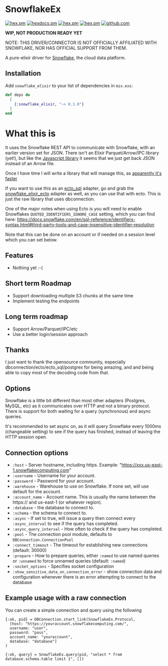 # SnowflakeEx

[![hex.pm](https://img.shields.io/hexpm/v/snowflake_elixir.svg)](https://hex.pm/packages/snowflake_elixir)
[![hexdocs.pm](https://img.shields.io/badge/hex-docs-lightgreen.svg)](https://hexdocs.pm/snowflake_elixir/)
[![hex.pm](https://img.shields.io/hexpm/dt/snowflake_elixir.svg)](https://hex.pm/packages/snowflake_elixir)
[![hex.pm](https://img.shields.io/hexpm/l/snowflake_elixir.svg)](https://hex.pm/packages/snowflake_elixir)
[![github.com](https://img.shields.io/github/last-commit/joshuataylor/snowflake_elixir.svg)](https://github.com/joshuataylor/snowflake_elixir/commits/master)

**WIP, NOT PRODUCTION READY YET**

NOTE: THIS DRIVER/CONNECTOR IS NOT OFFICIALLY AFFILIATED WITH SNOWFLAKE, NOR HAS OFFICIAL SUPPORT FROM THEM.

A pure-elixir driver for [Snowflake](https://www.snowflake.com/), the cloud data platform.

## Installation

Add `snowflake_elixir` to your list of dependencies in `mix.exs`:

```elixir
def deps do
  [
    {:snowflake_elixir, "~> 0.1.0"}
  ]
end
```

# What this is

It uses the Snowflake REST API to communicate with Snowflake, with an earlier version set for JSON.
There isn't an Elixir Parquet/Arrow/IPC library (yet!), but like the [Javascript library](https://github.com/snowflakedb/snowflake-connector-nodejs)
it seems that we just get back JSON instead of an Arrow file.

Once I have time I will write a library that will manage this, as [apparently it's faster](https://www.snowflake.com/blog/fetching-query-results-from-snowflake-just-got-a-lot-faster-with-apache-arrow/)

If you want to use this as an [ecto_sql](https://github.com/elixir-ecto/ecto_sql) adapter, go and grab the [snowflake_elixir_ecto](https://github.com/joshuataylor/snowflake_elixir_ecto) adapter
as well, as you can use that with ecto. This is just the raw library that uses dbconnection.

One of the major notes when using Ecto is you will need to enable Snowflakes `QUOTED_IDENTIFIERS_IGNORE_CASE` setting, which you can
find here: https://docs.snowflake.com/en/sql-reference/identifiers-syntax.html#third-party-tools-and-case-insensitive-identifier-resolution

Note that this can be done on an account or if needed on a session level which you can set below.

## Features
* Nothing yet :-(

## Short term Roadmap
- Support downloading multiple S3 chunks at the same time
- Implement testing the endpoints

## Long term roadmap
- Support Arrow/Parquet/IPC/etc
- Use a better login/session approach

## Thanks
I just want to thank the opensource community, especially dbconnection/ecto/ecto_sql/postgrex for being amazing, and
and being able to copy most of the decoding code from that.

## Options

Snowflake is a little bit different than most other adapters (Postgres, MySQL, etc) as it communicates over
HTTP and not a binary protocol. There is support for both waiting for a query (synchronous) and async queries.

It's recommended to set async on, as it will query Snowflake every 1000ms (changeable setting) to see if the
query has finished, instead of leaving the HTTP session open.

## Connection options

* `:host` - Server hostname, including https. Example: "https://xxx.us-east-1.snowflakecomputing.com"
* `:username` - Username for your account.
* `:password` - Password for your account.
* `:warehouse` - Warehouse to use on Snowflake. If none set, will use default for the account.
* `:account_name` - Account name. This is usually the name between the https:// and us-east-1 (or whatever region).
* `:database` - the database to connect to.
* `:schema` - the schema to connect to.
* `:async` - If set to true, will issue a query then connect every `:async_interval` to see if the query has completed.
* `:async_query_interval` - How often to check if the query has completed.
* `:pool` - The connection pool module, defaults to `DBConnection.ConnectionPool`
* `:connect_timeout` - The timeout for establishing new connections (default: 30000)
* `:prepare` - How to prepare queries, either `:named` to use named queries
  or `:unnamed` to force unnamed queries (default: `:named`)
* `:socket_options` - Specifies socket configuration
* `:show_sensitive_data_on_connection_error` - show connection data and
  configuration whenever there is an error attempting to connect to the
  database

## Example usage with a raw connection

You can create a simple connection and query using the following

```
{:ok, pid} = DBConnection.start_link(SnowflakeEx.Protocol, 
  [host: "https://youraccount.snowflakecomputing.com/",
  username: "user",
  password: "pass",
  account_name: "youraccount",
  database: "database"]
)

{:ok, query} = SnowflakeEx.query(pid, "select * from database.schema.table limit 1", [])
```
